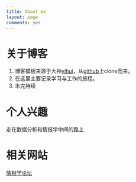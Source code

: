 ```yaml
---
title: About me
layout: page
comments: yes
---
```


# 关于博客

1. 博客模板来源于大神[yihui](http://yihui.name/cn/)，从[github](https://github.com/yihui/cn)上clone而来。
1. 在这里主要记录学习与工作的旅程。
1. 未完待续

# 个人兴趣

走在数据分析和情报学中间的路上

# 相关网站

 [情报学论坛](http://www.information-science.org/)




